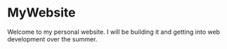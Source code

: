 # MyWebsite
Welcome to my personal website. I will be building it and getting into web development over the summer.